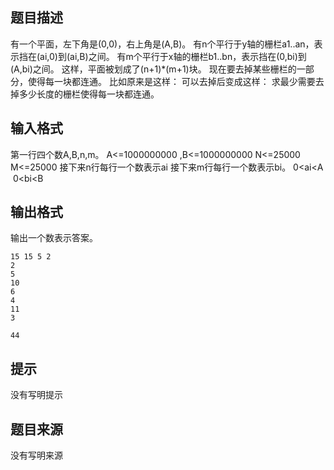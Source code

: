 


## 题目描述
有一个平面，左下角是(0,0)，右上角是(A,B)。
有n个平行于y轴的栅栏a1..an，表示挡在(ai,0)到(ai,B)之间。
有m个平行于x轴的栅栏b1..bn，表示挡在(0,bi)到(A,bi)之间。
这样，平面被划成了(n+1)*(m+1)块。
现在要去掉某些栅栏的一部分，使得每一块都连通。
比如原来是这样：
可以去掉后变成这样：
求最少需要去掉多少长度的栅栏使得每一块都连通。
## 输入格式
第一行四个数A,B,n,m。
A<=1000000000 ,B<=1000000000 N<=25000 M<=25000
接下来n行每行一个数表示ai
接下来m行每行一个数表示bi。
0<ai<A  0<bi<B 
## 输出格式
输出一个数表示答案。

```input1
15 15 5 2
2
5
10
6
4
11
3

```

```output1
44
```

## 提示
没有写明提示
## 题目来源
没有写明来源


